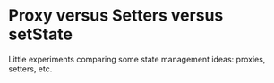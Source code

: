 # Proxy versus Setters versus setState

Little experiments comparing some state management ideas: proxies, setters, etc.
